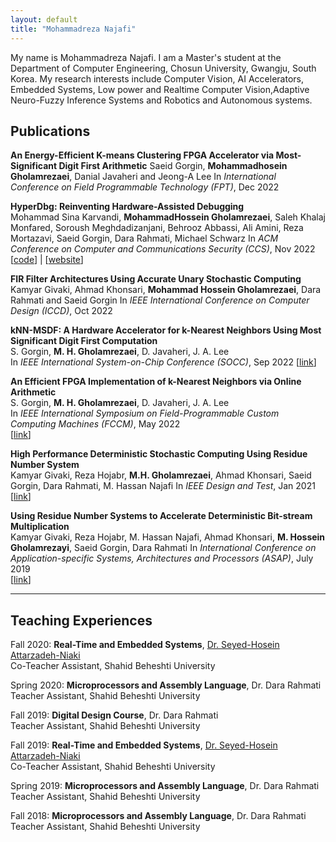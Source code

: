 ```yaml
---
layout: default
title: "Mohammadreza Najafi"
---
```


My name is Mohammadreza Najafi. I am a Master's student at the Department of Computer Engineering, Chosun University, Gwangju, South Korea. My research interests include Computer Vision, AI Accelerators, Embedded Systems, Low power and Realtime Computer Vision,Adaptive Neuro-Fuzzy Inference Systems and Robotics and Autonomous systems.


## Publications 
**An Energy-Efficient K-means Clustering FPGA Accelerator via Most-Significant Digit First Arithmetic** 
Saeid Gorgin, **Mohammadhosein Gholamrezaei**, Danial Javaheri and Jeong-A Lee
In *International Conference on Field Programmable Technology (FPT)*, Dec 2022

**HyperDbg: Reinventing Hardware-Assisted Debugging**   
Mohammad Sina Karvandi, **MohammadHossein Gholamrezaei**, Saleh Khalaj Monfared, Soroush Meghdadizanjani, Behrooz Abbassi, Ali Amini, Reza Mortazavi, Saeid Gorgin, Dara Rahmati, Michael Schwarz
In *ACM Conference on Computer and Communications Security (CCS)*, Nov 2022   
\[[code](https://github.com/HyperDbg)\] | \[[website](https://hyperdbg.org/)\]

**FIR Filter Architectures Using Accurate Unary Stochastic Computing**  
Kamyar Givaki, Ahmad Khonsari, **Mohammad Hossein Gholamrezaei**, Dara Rahmati and Saeid Gorgin
In *IEEE International Conference on Computer Design (ICCD)*, Oct 2022   

**kNN-MSDF: A Hardware Accelerator for k-Nearest Neighbors Using Most Significant Digit First Computation**  
S. Gorgin, **M. H. Gholamrezaei**, D. Javaheri, J. A. Lee  
In *IEEE International System-on-Chip Conference (SOCC)*, Sep 2022
\[[link](https://ieeexplore.ieee.org/document/9908102)\]

**An Efficient FPGA Implementation of k-Nearest Neighbors via Online Arithmetic**  
S. Gorgin, **M. H. Gholamrezaei**, D. Javaheri, J. A. Lee  
In *IEEE International Symposium on Field-Programmable Custom Computing Machines (FCCM)*, May 2022  
\[[link](https://ieeexplore.ieee.org/document/9786165)\]

**High Performance Deterministic Stochastic Computing Using Residue Number System**  
Kamyar Givaki, Reza Hojabr, **M.H. Gholamrezaei**, Ahmad Khonsari, Saeid Gorgin, Dara Rahmati, M. Hassan Najafi
In *IEEE Design and Test*, Jan 2021  
\[[link](https://ieeexplore.ieee.org/document/9324741/)\]

**Using Residue Number Systems to Accelerate Deterministic Bit-stream Multiplication**  
 Kamyar Givaki, Reza Hojabr, M. Hassan Najafi, Ahmad Khonsari, **M. Hossein Gholamrezayi**,  Saeid Gorgin, Dara Rahmati
In *International Conference on Application-specific Systems, Architectures and Processors (ASAP)*, July 2019  
\[[link](https://ieeexplore.ieee.org/document/8825100)\]

---

## Teaching Experiences

Fall 2020: **Real-Time and Embedded Systems**, [Dr. Seyed-Hosein Attarzadeh-Niaki](http://facultymembers.sbu.ac.ir/attarzadeh/)  
Co-Teacher Assistant, Shahid Beheshti University  

Spring 2020: **Microprocessors and Assembly Language**, Dr. Dara Rahmati  
Teacher Assistant, Shahid Beheshti University

Fall 2019: **Digital Design Course**, Dr. Dara Rahmati  
Teacher Assistant, Shahid Beheshti University

Fall 2019:  **Real-Time and Embedded Systems**, [Dr. Seyed-Hosein Attarzadeh-Niaki](http://facultymembers.sbu.ac.ir/attarzadeh/)  
Co-Teacher Assistant, Shahid Beheshti University 

Spring 2019: **Microprocessors and Assembly Language**, Dr. Dara Rahmati  
Teacher Assistant, Shahid Beheshti University

Fall 2018: **Microprocessors and Assembly Language**, Dr. Dara Rahmati  
Teacher Assistant, Shahid Beheshti University

